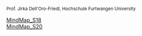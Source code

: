 <small>Prof. Jirka Dell'Oro-Friedl, Hochschule Furtwangen University</small>

[MindMap_S18](https://jirkadelloro.github.io/FreeMindViewer/?map=GameDesign_S18_public.mm&path=https://JirkaDellOro.github.io/GameDesignMaster)  
[MindMap_S20](https://jirkadelloro.github.io/FreeMindViewer/?map=GameDesign_S20_public.mm&path=https://JirkaDellOro.github.io/GameDesignMaster)  
